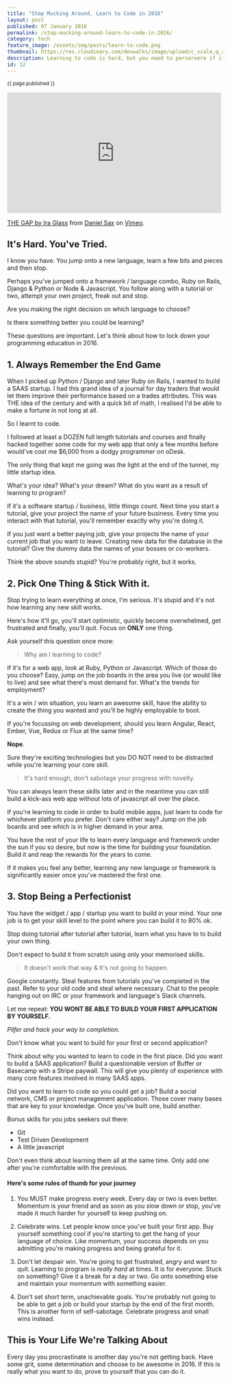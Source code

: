 ```yaml
---
title: "Stop Mucking Around, Learn to Code in 2016"
layout: post
published: 07 January 2016
permalink: /stop-mucking-around-learn-to-code-in-2016/
category: tech
feature_image: /assets/img/posts/learn-to-code.png
thumbnail: https://res.cloudinary.com/devwalks/image/upload/c_scale,q_auto:eco,w_240/v1505179887/learn-to-code_iealt6.png
description: Learning to code is hard, but you need to perservere if it's what you really want
id: 12
---
```

<sub class='blog-date'>{{ page.published }}</sub>

<iframe src="https://player.vimeo.com/video/85040589?color=1fc9a2&portrait=0" width="500" height="281" frameborder="0" webkitallowfullscreen mozallowfullscreen allowfullscreen></iframe> <p><a href="https://vimeo.com/85040589">THE GAP by Ira Glass</a> from <a href="https://vimeo.com/frohlocke">Daniel Sax</a> on <a href="https://vimeo.com">Vimeo</a>.</p>


## It's Hard.  You've Tried.

I know you have.  You jump onto a new language, learn a few bits and pieces and then stop.

Perhaps you've jumped onto a framework / language combo, Ruby on Rails, Django & Python or Node & Javascript.  You follow along with a tutorial or two, attempt your own project, freak out and stop.

Are you making the right decision on which language to choose?

Is there something better you could be learning?

These questions are important.  Let's think about how to lock down your programming education in 2016.

## 1. Always Remember the End Game

When I picked up Python / Django and later Ruby on Rails, I wanted to build a SAAS startup.  I had this grand idea of a journal for day traders that would let them improve their performance based on a trades attributes.  This was THE idea of the century and with a quick bit of math, I realised I'd be able to make a fortune in not long at all.

So I learnt to code.

I followed at least a DOZEN full length tutorials and courses and finally hacked together some code for my web app that only a few months before would've cost me $6,000 from a dodgy programmer on oDesk.

The only thing that kept me going was the light at the end of the tunnel, my little startup idea.

What's your idea?  What's your dream?  What do you want as a result of learning to program?

If it's a software startup / business, little things count.  Next time you start a tutorial, give your project the name of your future business. Every time you interact with that tutorial, you'll remember exactly why you're doing it.

If you just want a better paying job, give your projects the name of your current job that you want to leave.  Creating new data for the database in the tutorial?  Give the dummy data the names of your bosses or co-workers.

Think the above sounds stupid?  You're probably right, but it works.

## 2. Pick One Thing & Stick With it.

Stop trying to learn everything at once, I'm serious.  It's stupid and it's not how learning any new skill works.

Here's how it'll go, you'll start optimistic, quickly become overwhelmed, get frustrated and finally, you'll quit.  Focus on **ONLY** one thing.

Ask yourself this question once more:

> Why am I learning to code?

If it's for a web app, look at Ruby, Python or Javascript.  Which of those do you choose?  Easy, jump on the job boards in the area you live (or would like to live) and see what there's most demand for.  What's the trends for employment?

It's a win / win situation, you learn an awesome skill, have the ability to create the thing you wanted and you'll be highly employable to boot.  

If you're focussing on web development, should you learn Angular, React, Ember, Vue, Redux or Flux at the same time?

**Nope**.

Sure they're exciting technologies but you DO NOT need to be distracted while you're learning your core skill.   

> It's hard enough, don't sabotage your progress with novelty.  

You can always learn these skills later and in the meantime you can still build a kick-ass web app without lots of javascript all over the place.

If you're learning to code in order to build mobile apps, just learn to code for whichever platform you prefer.  Don't care either way?  Jump on the job boards and see which is in higher demand in your area.

You have the rest of your life to learn every language and framework under the sun if you so desire, but now is the time for building your foundation.  Build it and reap the rewards for the years to come.

If it makes you feel any better, learning any new language or framework is significantly easier once you've mastered the first one.

## 3. Stop Being a Perfectionist

You have the widget / app / startup you want to build in your mind.  Your one job is to get your skill level to the point where you can build it to 80% ok.

Stop doing tutorial after tutorial after tutorial, learn what you have to to build your own thing.

Don't expect to build it from scratch using only your memorised skills.

> It doesn't work that way & It's not going to happen.

Google constantly.  Steal features from tutorials you've completed in the past.  Refer to your old code and steal where necessary.  Chat to the people hanging out on IRC or your framework and language's Slack channels.

Let me repeat:  **YOU WONT BE ABLE TO BUILD YOUR FIRST APPLICATION BY YOURSELF.**

*Pilfer and hack your way to completion.*

Don't know what you want to build for your first or second application?

Think about why you wanted to learn to code in the first place.  Did you want to build a SAAS application?  Build a questionable version of Buffer or Basecamp with a Stripe paywall.  This will give you plenty of experience with many core features involved in many SAAS apps.

Did you want to learn to code so you could get a job?  Build a social network, CMS or project management application.  Those cover many bases that are key to your knowledge.  Once you've built one, build another.

Bonus skills for you jobs seekers out there:

* Git
* Test Driven Development
* A little javascript

Don't even think about learning them all at the same time.  Only add one after you're comfortable with the previous.

#### Here's some rules of thumb for your journey

1. You MUST make progress every week.  Every day or two is even better.  Momentum is your friend and as soon as you slow down or stop, you've made it much harder for yourself to keep pushing on.

2. Celebrate wins.  Let people know once you've built your first app.  Buy yourself something cool if you're starting to get the hang of your language of choice.  Like momentum, your success depends on you admitting you're making progress and being grateful for it.

3. Don't let despair win.  You're going to get frustrated, angry and want to quit.  Learning to program is *really hard* at times.  It is for everyone.  Stuck on something?  Give it a break for a day or two.  Go onto something else and maintain your momentum with something easier.

4. Don't set short term, unachievable goals.  You're probably not going to be able to get a job or build your startup by the end of the first month.  This is another form of self-sabotage.  Celebrate progress and small wins instead.


## This is Your Life We're Talking About

Every day you procrastinate is another day you're not getting back.  Have some grit, some determination and choose to be awesome in 2016.  If this is really what you want to do, prove to yourself that you can do it.


